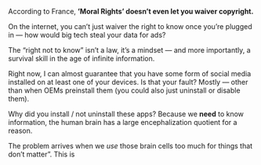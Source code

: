 According to France, **’Moral Rights’ doesn’t even let you waiver copyright.**

On the internet, you can’t just waiver the right to know once you’re plugged in — how would big tech steal your data for ads?

The “right not to know” isn’t a law, it’s a mindset — and more importantly, a survival skill in the age of infinite information.

Right now, I can almost guarantee that you have some form of social media installed on at least one of your devices. Is that your fault? Mostly — other than when OEMs preinstall them (you could also just uninstall or disable them).

Why did you install / not uninstall these apps? Because we **need** to know information, the human brain has a large encephalization quotient for a reason.

The problem arrives when we *use* those brain cells too much for things that don’t matter”. This is 